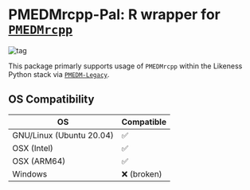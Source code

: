 # PMEDMrcpp-Pal: R wrapper for [`PMEDMrcpp`](https://bitbucket.org/jovtc/pmedmrcpp/src/master/)

![tag](https://img.shields.io/github/v/release/likeness-pop/pmedmrcpp-pal?include_prereleases&sort=semver)

This package primarly supports usage of `PMEDMrcpp` within the Likeness Python stack via [`PMEDM-Legacy`](https://github.com/likeness-pop/pmedm-legacy.git).

## OS Compatibility

| OS                        | Compatible            |  
| ---                       | ---                   |
| GNU/Linux (Ubuntu 20.04)  | :white_check_mark:    |  
| OSX (Intel)               | :white_check_mark:    |
| OSX (ARM64)               | :white_check_mark:    |
| Windows                   | :x: (broken)          |
